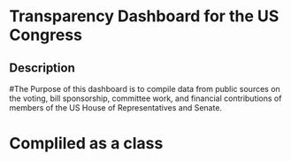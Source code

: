 # Transparency Dashboard for the US Congress
## Description
#The Purpose of this dashboard is to compile data from public sources on the voting, bill sponsorship, committee work, and financial contributions of members of the US House of Representatives and Senate.

# Compliled as a class